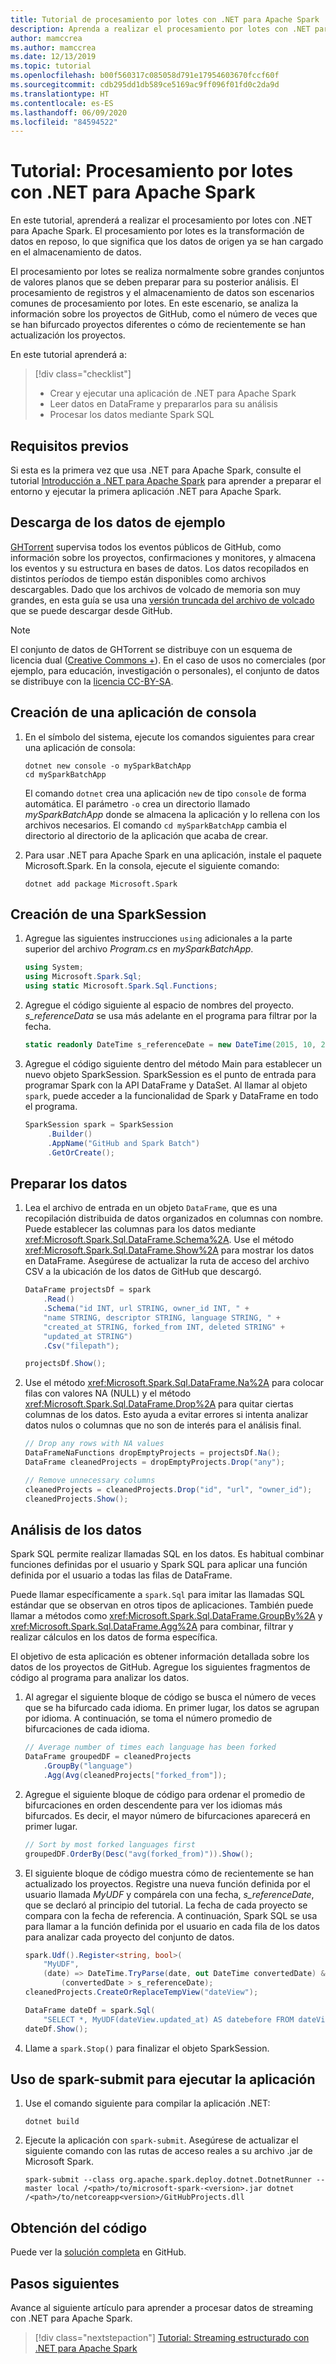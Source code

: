 ```yaml
---
title: Tutorial de procesamiento por lotes con .NET para Apache Spark
description: Aprenda a realizar el procesamiento por lotes con .NET para Apache Spark.
author: mamccrea
ms.author: mamccrea
ms.date: 12/13/2019
ms.topic: tutorial
ms.openlocfilehash: b00f560317c085058d791e17954603670fccf60f
ms.sourcegitcommit: cdb295dd1db589ce5169ac9ff096f01fd0c2da9d
ms.translationtype: HT
ms.contentlocale: es-ES
ms.lasthandoff: 06/09/2020
ms.locfileid: "84594522"
---
```

# <a name="tutorial-do-batch-processing-with-net-for-apache-spark"></a>Tutorial: Procesamiento por lotes con .NET para Apache Spark

En este tutorial, aprenderá a realizar el procesamiento por lotes con .NET para Apache Spark. El procesamiento por lotes es la transformación de datos en reposo, lo que significa que los datos de origen ya se han cargado en el almacenamiento de datos.

El procesamiento por lotes se realiza normalmente sobre grandes conjuntos de valores planos que se deben preparar para su posterior análisis. El procesamiento de registros y el almacenamiento de datos son escenarios comunes de procesamiento por lotes. En este escenario, se analiza la información sobre los proyectos de GitHub, como el número de veces que se han bifurcado proyectos diferentes o cómo de recientemente se han actualización los proyectos.

En este tutorial aprenderá a:

> [!div class="checklist"]
>
> * Crear y ejecutar una aplicación de .NET para Apache Spark
> * Leer datos en DataFrame y prepararlos para su análisis
> * Procesar los datos mediante Spark SQL

## <a name="prerequisites"></a>Requisitos previos

Si esta es la primera vez que usa .NET para Apache Spark, consulte el tutorial [Introducción a .NET para Apache Spark](get-started.md) para aprender a preparar el entorno y ejecutar la primera aplicación .NET para Apache Spark.

## <a name="download-the-sample-data"></a>Descarga de los datos de ejemplo

[GHTorrent](http://ghtorrent.org/) supervisa todos los eventos públicos de GitHub, como información sobre los proyectos, confirmaciones y monitores, y almacena los eventos y su estructura en bases de datos. Los datos recopilados en distintos períodos de tiempo están disponibles como archivos descargables. Dado que los archivos de volcado de memoria son muy grandes, en esta guía se usa una [versión truncada del archivo de volcado](https://github.com/dotnet/spark/tree/master/examples/Microsoft.Spark.CSharp.Examples/Sql/Batch/projects_smaller.csv) que se puede descargar desde GitHub.

> [!NOTE]
> El conjunto de datos de GHTorrent se distribuye con un esquema de licencia dual ([Creative Commons +](https://wiki.creativecommons.org/wiki/CCPlus)). En el caso de usos no comerciales (por ejemplo, para educación, investigación o personales), el conjunto de datos se distribuye con la [licencia CC-BY-SA](https://creativecommons.org/licenses/by-sa/4.0/).

## <a name="create-a-console-application"></a>Creación de una aplicación de consola

1. En el símbolo del sistema, ejecute los comandos siguientes para crear una aplicación de consola:

   ```dotnetcli
   dotnet new console -o mySparkBatchApp
   cd mySparkBatchApp
   ```

   El comando `dotnet` crea una aplicación `new` de tipo `console` de forma automática. El parámetro `-o` crea un directorio llamado *mySparkBatchApp* donde se almacena la aplicación y lo rellena con los archivos necesarios. El comando `cd mySparkBatchApp` cambia el directorio al directorio de la aplicación que acaba de crear.

1. Para usar .NET para Apache Spark en una aplicación, instale el paquete Microsoft.Spark. En la consola, ejecute el siguiente comando:

   ```dotnetcli
   dotnet add package Microsoft.Spark
   ```

## <a name="create-a-sparksession"></a>Creación de una SparkSession

1. Agregue las siguientes instrucciones `using` adicionales a la parte superior del archivo *Program.cs* en *mySparkBatchApp*.

   ```csharp
   using System;
   using Microsoft.Spark.Sql;
   using static Microsoft.Spark.Sql.Functions;
   ```

1. Agregue el código siguiente al espacio de nombres del proyecto. *s_referenceData* se usa más adelante en el programa para filtrar por la fecha.

   ```csharp
   static readonly DateTime s_referenceDate = new DateTime(2015, 10, 20);
   ```

1. Agregue el código siguiente dentro del método Main para establecer un nuevo objeto SparkSession. SparkSession es el punto de entrada para programar Spark con la API DataFrame y DataSet. Al llamar al objeto `spark`, puede acceder a la funcionalidad de Spark y DataFrame en todo el programa.

   ```csharp
   SparkSession spark = SparkSession
        .Builder()
        .AppName("GitHub and Spark Batch")
        .GetOrCreate();
   ```

## <a name="prepare-the-data"></a>Preparar los datos

1. Lea el archivo de entrada en un objeto `DataFrame`, que es una recopilación distribuida de datos organizados en columnas con nombre. Puede establecer las columnas para los datos mediante <xref:Microsoft.Spark.Sql.DataFrame.Schema%2A>. Use el método <xref:Microsoft.Spark.Sql.DataFrame.Show%2A> para mostrar los datos en DataFrame. Asegúrese de actualizar la ruta de acceso del archivo CSV a la ubicación de los datos de GitHub que descargó.

   ```csharp
   DataFrame projectsDf = spark
       .Read()
       .Schema("id INT, url STRING, owner_id INT, " +
       "name STRING, descriptor STRING, language STRING, " +
       "created_at STRING, forked_from INT, deleted STRING" +
       "updated_at STRING")
       .Csv("filepath");

   projectsDf.Show();
   ```

1. Use el método <xref:Microsoft.Spark.Sql.DataFrame.Na%2A> para colocar filas con valores NA (NULL) y el método <xref:Microsoft.Spark.Sql.DataFrame.Drop%2A> para quitar ciertas columnas de los datos. Esto ayuda a evitar errores si intenta analizar datos nulos o columnas que no son de interés para el análisis final.

   ```csharp
   // Drop any rows with NA values
   DataFrameNaFunctions dropEmptyProjects = projectsDf.Na();
   DataFrame cleanedProjects = dropEmptyProjects.Drop("any");

   // Remove unnecessary columns
   cleanedProjects = cleanedProjects.Drop("id", "url", "owner_id");
   cleanedProjects.Show();
   ```

## <a name="analyze-the-data"></a>Análisis de los datos

Spark SQL permite realizar llamadas SQL en los datos. Es habitual combinar funciones definidas por el usuario y Spark SQL para aplicar una función definida por el usuario a todas las filas de DataFrame.

Puede llamar específicamente a `spark.Sql` para imitar las llamadas SQL estándar que se observan en otros tipos de aplicaciones. También puede llamar a métodos como <xref:Microsoft.Spark.Sql.DataFrame.GroupBy%2A> y <xref:Microsoft.Spark.Sql.DataFrame.Agg%2A> para combinar, filtrar y realizar cálculos en los datos de forma específica.

El objetivo de esta aplicación es obtener información detallada sobre los datos de los proyectos de GitHub. Agregue los siguientes fragmentos de código al programa para analizar los datos.

1. Al agregar el siguiente bloque de código se busca el número de veces que se ha bifurcado cada idioma. En primer lugar, los datos se agrupan por idioma. A continuación, se toma el número promedio de bifurcaciones de cada idioma.

   ```csharp
   // Average number of times each language has been forked
   DataFrame groupedDF = cleanedProjects
       .GroupBy("language")
       .Agg(Avg(cleanedProjects["forked_from"]);
   ```

1. Agregue el siguiente bloque de código para ordenar el promedio de bifurcaciones en orden descendente para ver los idiomas más bifurcados. Es decir, el mayor número de bifurcaciones aparecerá en primer lugar.

   ```csharp
   // Sort by most forked languages first
   groupedDF.OrderBy(Desc("avg(forked_from)")).Show();
   ```

1. El siguiente bloque de código muestra cómo de recientemente se han actualizado los proyectos. Registre una nueva función definida por el usuario llamada *MyUDF* y compárela con una fecha, *s_referenceDate*, que se declaró al principio del tutorial. La fecha de cada proyecto se compara con la fecha de referencia. A continuación, Spark SQL se usa para llamar a la función definida por el usuario en cada fila de los datos para analizar cada proyecto del conjunto de datos.

   ```csharp
   spark.Udf().Register<string, bool>(
       "MyUDF",
       (date) => DateTime.TryParse(date, out DateTime convertedDate) &&
           (convertedDate > s_referenceDate);
   cleanedProjects.CreateOrReplaceTempView("dateView");

   DataFrame dateDf = spark.Sql(
       "SELECT *, MyUDF(dateView.updated_at) AS datebefore FROM dateView");
   dateDf.Show();
   ```

1. Llame a `spark.Stop()` para finalizar el objeto SparkSession.

## <a name="use-spark-submit-to-run-your-app"></a>Uso de spark-submit para ejecutar la aplicación

1. Use el comando siguiente para compilar la aplicación .NET:

   ```dotnetcli
   dotnet build
   ```

1. Ejecute la aplicación con `spark-submit`. Asegúrese de actualizar el siguiente comando con las rutas de acceso reales a su archivo .jar de Microsoft Spark.

   ```console
   spark-submit --class org.apache.spark.deploy.dotnet.DotnetRunner --master local /<path>/to/microsoft-spark-<version>.jar dotnet /<path>/to/netcoreapp<version>/GitHubProjects.dll
   ```

## <a name="get-the-code"></a>Obtención del código

Puede ver la [solución completa](https://github.com/dotnet/spark/blob/master/examples/Microsoft.Spark.CSharp.Examples/Sql/Batch/GitHubProjects.cs) en GitHub.

## <a name="next-steps"></a>Pasos siguientes

Avance al siguiente artículo para aprender a procesar datos de streaming con .NET para Apache Spark.
> [!div class="nextstepaction"]
> [Tutorial: Streaming estructurado con .NET para Apache Spark](streaming.md)
